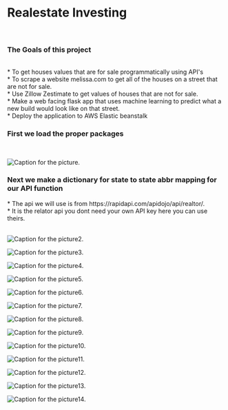 <h1> Realestate Investing </h1><br>
<H3> The Goals of this project </h3><br>
* To get houses values that are for sale programmatically using API's<br>
* To scrape a website melissa.com to get all of the houses on a street that are not for sale.<br>
* Use Zillow Zestimate to get values of houses that are not for sale.<br>
* Make a web facing flask app that uses machine learning to predict what a new build would look like on that street. <br>
* Deploy the application to AWS Elastic beanstalk <br>

<h3> First we load the proper packages </h3><br> 

![Caption for the picture.](https://raw.githubusercontent.com/btindol178/Intelligent-Realestate-Investing/main/photos/Capture.JPG)<br>

<h3> Next we make a dictionary for state to state abbr mapping for our API function</h3>
* The api we will use is from https://rapidapi.com/apidojo/api/realtor/.<br> 
* It is the relator api you dont need your own API key here you can use theirs.<br> 
<br>

![Caption for the picture2.](https://raw.githubusercontent.com/btindol178/Intelligent-Realestate-Investing/main/photos/Capture2.JPG)<br>


![Caption for the picture3.](https://raw.githubusercontent.com/btindol178/Intelligent-Realestate-Investing/main/photos/Capture3.JPG)<br>


![Caption for the picture4.](https://raw.githubusercontent.com/btindol178/Intelligent-Realestate-Investing/main/photos/Capture4.JPG)<br>


![Caption for the picture5.](https://raw.githubusercontent.com/btindol178/Intelligent-Realestate-Investing/main/photos/Capture5.JPG)<br>


![Caption for the picture6.](https://raw.githubusercontent.com/btindol178/Intelligent-Realestate-Investing/main/photos/Capture6.JPG)<br>


![Caption for the picture7.](https://raw.githubusercontent.com/btindol178/Intelligent-Realestate-Investing/main/photos/Capture7.JPG)<br>


![Caption for the picture8.](https://raw.githubusercontent.com/btindol178/Intelligent-Realestate-Investing/main/photos/Capture8.JPG)<br>


![Caption for the picture9.](https://raw.githubusercontent.com/btindol178/Intelligent-Realestate-Investing/main/photos/Capture9.JPG)<br>


![Caption for the picture10.](https://raw.githubusercontent.com/btindol178/Intelligent-Realestate-Investing/main/photos/Capture10.JPG)<br>


![Caption for the picture11.](https://raw.githubusercontent.com/btindol178/Intelligent-Realestate-Investing/main/photos/Capture11.JPG)<br>


![Caption for the picture12.](https://raw.githubusercontent.com/btindol178/Intelligent-Realestate-Investing/main/photos/Capture12.JPG)<br>


![Caption for the picture13.](https://raw.githubusercontent.com/btindol178/Intelligent-Realestate-Investing/main/photos/Capture12.JPG)<br>

![Caption for the picture14.](https://raw.githubusercontent.com/btindol178/Intelligent-Realestate-Investing/main/photos/Capture14.JPG)<br>


